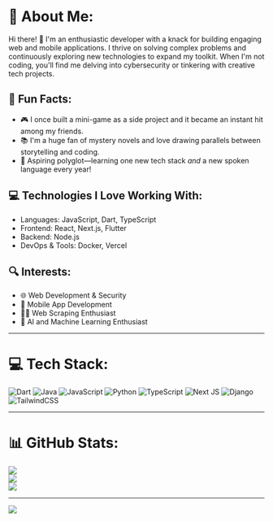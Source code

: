 # 💫 About Me:

Hi there! 👋 I'm an enthusiastic developer with a knack for building engaging web and mobile applications. I thrive on solving complex problems and continuously exploring new technologies to expand my toolkit. When I'm not coding, you'll find me delving into cybersecurity or tinkering with creative tech projects.

## 🌟 Fun Facts:
- 🎮 I once built a mini-game as a side project and it became an instant hit among my friends.
- 📚 I'm a huge fan of mystery novels and love drawing parallels between storytelling and coding.
- 🌌 Aspiring polyglot—learning one new tech stack *and* a new spoken language every year!

## 💻 Technologies I Love Working With:
- Languages: JavaScript, Dart, TypeScript
- Frontend: React, Next.js, Flutter
- Backend: Node.js
- DevOps & Tools: Docker, Vercel

## 🔍 Interests:
- 🌐 Web Development & Security
- 📱 Mobile App Development
- 🕵️‍♂️ Web Scraping Enthusiast
- 🧠 AI and Machine Learning Enthusiast

---

# 💻 Tech Stack:
![Dart](https://img.shields.io/badge/dart-%230175C2.svg?style=for-the-badge&logo=dart&logoColor=white) 
![Java](https://img.shields.io/badge/java-%23ED8B00.svg?style=for-the-badge&logo=openjdk&logoColor=white) 
![JavaScript](https://img.shields.io/badge/javascript-%23323330.svg?style=for-the-badge&logo=javascript&logoColor=%23F7DF1E) 
![Python](https://img.shields.io/badge/python-3670A0?style=for-the-badge&logo=python&logoColor=ffdd54) 
![TypeScript](https://img.shields.io/badge/typescript-%23007ACC.svg?style=for-the-badge&logo=typescript&logoColor=white) 
![Next JS](https://img.shields.io/badge/Next-black?style=for-the-badge&logo=next.js&logoColor=white) 
![Django](https://img.shields.io/badge/django-%23092E20.svg?style=for-the-badge&logo=django&logoColor=white) 
![TailwindCSS](https://img.shields.io/badge/tailwindcss-%2338B2AC.svg?style=for-the-badge&logo=tailwind-css&logoColor=white)

---

# 📊 GitHub Stats:

![](https://github-readme-stats.vercel.app/api?username=toasty360&theme=dark&hide_border=false&include_all_commits=true&count_private=true)<br/>
![](https://github-readme-streak-stats.herokuapp.com/?user=toasty360&theme=dark&hide_border=false)<br/>
![](https://github-readme-stats.vercel.app/api/top-langs/?username=toasty360&theme=dark&hide_border=false&include_all_commits=true&count_private=true&layout=compact)

---

[![](https://visitcount.itsvg.in/api?id=toasty360&icon=0&color=0)](https://visitcount.itsvg.in)


